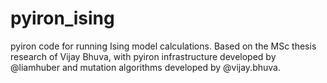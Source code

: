 # pyiron_ising

pyiron code for running Ising model calculations. Based on the MSc thesis research of Vijay Bhuva, with pyiron infrastructure developed by @liamhuber and mutation algorithms developed by @vijay.bhuva.
